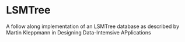 # LSMTree
A follow along implementation of an LSMTree database as described by Martin Kleppmann in Designing Data-Intemsive APplications
